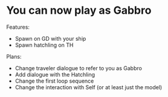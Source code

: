 # You can now play as Gabbro

Features:
- Spawn on GD with your ship
- Spawn hatchling on TH

Plans:
- Change traveler dialogue to refer to you as Gabbro
- Add dialogue with the Hatchling
- Change the first loop sequence
- Change the interaction with Self (or at least just the model)
